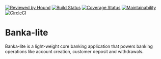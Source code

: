[![Reviewed by Hound](https://img.shields.io/badge/Reviewed_by-Hound-FF3988.svg)](https://houndci.com)
[![Build Status](https://travis-ci.org/BukkyOmo/Banka-lite.svg?branch=develop)](https://travis-ci.org/BukkyOmo/Banka-lite)
[![Coverage Status](https://coveralls.io/repos/github/BukkyOmo/Banka-lite/badge.svg?branch=develop)](https://coveralls.io/github/BukkyOmo/Banka-lite?branch=develop)
[![Maintainability](https://api.codeclimate.com/v1/badges/93be9406df9c60ff3640/maintainability)](https://codeclimate.com/github/BukkyOmo/Banka-lite/maintainability)
[![CircleCI](https://circleci.com/gh/BukkyOmo/Banka-lite.svg?style=svg)](https://circleci.com/gh/BukkyOmo/Banka-lite)

# Banka-lite
Banka-lite is a light-weight core banking application that powers banking operations like account creation, customer deposit and withdrawals.
